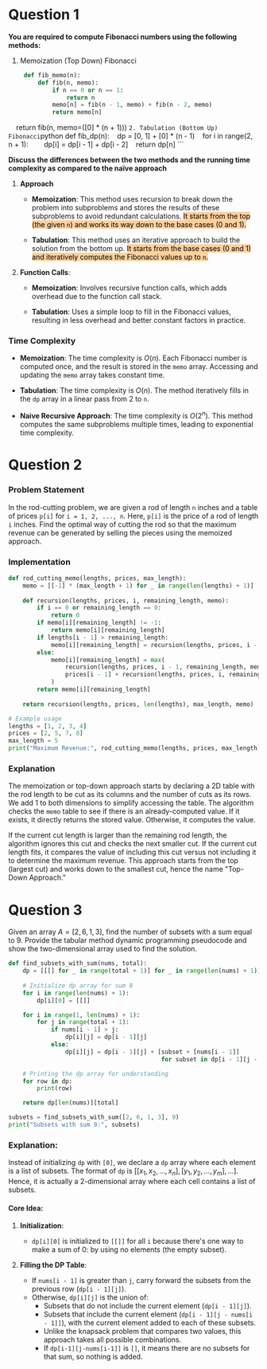 # Question 1
**You are required to compute Fibonacci numbers using the following methods:**
1. Memoization (Top Down) Fibonacci
   ```python
	def fib_memo(n):
	    def fib(n, memo):
	        if n == 0 or n == 1:
	            return n
	        memo[n] = fib(n - 1, memo) + fib(n - 2, memo)
	        return memo[n]
    return fib(n, memo=([0] * (n + 1)))
	```
2. Tabulation (Bottom Up) Fibonacci
	```python
   def fib_dp(n):
	   dp = [0, 1] + [0] * (n - 1)
		   for i in range(2, n + 1):
		       dp[i] = dp[i - 1] + dp[i - 2]
	   return dp[n]
	```

**Discuss the differences between the two methods and the running time complexity as compared to the naïve approach**

1. **Approach**
	- **Memoization**: This method uses recursion to break down the problem into subproblems and stores the results of these subproblems to avoid redundant calculations. <mark style="background: #FFB86CA6;">It starts from the top (the given `n`) and works its way down to the base cases (0 and 1).</mark>
	  
	- **Tabulation**: This method uses an iterative approach to build the solution from the bottom up. <mark style="background: #FFB86CA6;">It starts from the base cases (0 and 1) and iteratively computes the Fibonacci values up to `n`.</mark>

2. **Function Calls**:

    - **Memoization**: Involves recursive function calls, which adds overhead due to the function call stack.
      
    - **Tabulation**: Uses a simple loop to fill in the Fibonacci values, resulting in less overhead and better constant factors in practice.

### Time Complexity

- **Memoization**: The time complexity is $O(n)$. Each Fibonacci number is computed once, and the result is stored in the `memo` array. Accessing and updating the `memo` array takes constant time.
  
- **Tabulation**: The time complexity is $O(n)$. The method iteratively fills in the `dp` array in a linear pass from 2 to `n`.
  
- **Naive Recursive Approach**: The time complexity is $O(2^n)$. This method computes the same subproblems multiple times, leading to exponential time complexity.

# Question 2
### Problem Statement

In the rod-cutting problem, we are given a rod of length `n` inches and a table of prices `p[i]` for `i = 1, 2, ..., n`. Here, `p[i]` is the price of a rod of length `i` inches. Find the optimal way of cutting the rod so that the maximum revenue can be generated by selling the pieces using the memoized approach.
### Implementation

```python
def rod_cutting_memo(lengths, prices, max_length):
    memo = [[-1] * (max_length + 1) for _ in range(len(lengths) + 1)]
    
    def recursion(lengths, prices, i, remaining_length, memo):
        if i == 0 or remaining_length == 0:
            return 0
        if memo[i][remaining_length] != -1:
            return memo[i][remaining_length]
        if lengths[i - 1] > remaining_length:
            memo[i][remaining_length] = recursion(lengths, prices, i - 1, remaining_length, memo)
        else:
            memo[i][remaining_length] = max(
                recursion(lengths, prices, i - 1, remaining_length, memo),
                prices[i - 1] + recursion(lengths, prices, i, remaining_length - lengths[i - 1], memo)
            )
        return memo[i][remaining_length]
    
    return recursion(lengths, prices, len(lengths), max_length, memo)

# Example usage
lengths = [1, 2, 3, 4]
prices = [2, 5, 7, 8]
max_length = 5
print("Maximum Revenue:", rod_cutting_memo(lengths, prices, max_length))
```

### Explanation

The memoization or top-down approach starts by declaring a 2D table with the rod length to be cut as its columns and the number of cuts as its rows. We add 1 to both dimensions to simplify accessing the table. The algorithm checks the `memo` table to see if there is an already-computed value. If it exists, it directly returns the stored value. Otherwise, it computes the value.

If the current cut length is larger than the remaining rod length, the algorithm ignores this cut and checks the next smaller cut. If the current cut length fits, it compares the value of including this cut versus not including it to determine the maximum revenue. This approach starts from the top (largest cut) and works down to the smallest cut, hence the name "Top-Down Approach."

# Question 3
Given an array $A = [2, 6, 1, 3]$, find the number of subsets with a sum equal to 9. Provide the tabular method dynamic programming pseudocode and show the two-dimensional array used to find the solution.

```python
def find_subsets_with_sum(nums, total):
    dp = [[[] for _ in range(total + 1)] for _ in range(len(nums) + 1)]
  
    # Initialize dp array for sum 0
    for i in range(len(nums) + 1):
        dp[i][0] = [[]]

    for i in range(1, len(nums) + 1):
        for j in range(total + 1):
            if nums[i - 1] > j:
                dp[i][j] = dp[i - 1][j]
            else:
                dp[i][j] = dp[i - 1][j] + [subset + [nums[i - 1]]
                                           for subset in dp[i - 1][j - nums[i - 1]]]

    # Printing the dp array for understanding
    for row in dp:
        print(row)

    return dp[len(nums)][total]

subsets = find_subsets_with_sum([2, 6, 1, 3], 9)
print("Subsets with sum 9:", subsets)
```

### Explanation:

Instead of initializing `dp` with `[0]`, we declare a `dp` array where each element is a list of subsets. The format of `dp` is $\left[[x_1, x_2, \ldots, x_n], [y_1, y_2, \ldots, y_m], \ldots \right]$. Hence, it is actually a 2-dimensional array where each cell contains a list of subsets.

#### Core Idea:

1. **Initialization**:
    - `dp[i][0]` is initialized to `[[]]` for all `i` because there's one way to make a sum of 0: by using no elements (the empty subset).

2. **Filling the DP Table**:
    - If `nums[i - 1]` is greater than `j`, carry forward the subsets from the previous row (`dp[i - 1][j]`).
    - Otherwise, `dp[i][j]` is the union of:
        - Subsets that do not include the current element (`dp[i - 1][j]`).
        - Subsets that include the current element (`dp[i - 1][j - nums[i - 1]]`), with the current element added to each of these subsets.
        - Unlike the knapsack problem that compares two values, this approach takes all possible combinations.
        - If `dp[i-1][j-nums[i-1]]` is `[]`, it means there are no subsets for that sum, so nothing is added.
